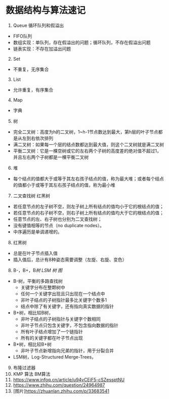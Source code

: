 # 数据结构与算法速记
1. Queue  循环队列和假溢出
- FIFO队列
- 数组实现：单队列，存在假溢出的问题；循环队列，不存在假溢出问题
- 链表实现：不存在加溢出问题
2. Set
- 不重复，无序集合
3. List
- 允许重复，有序集合
4. Map
- 字典
5. 树
- 完全二叉树：高度为h的二叉树，1~h-1节点数达到最大，第h层的叶子节点都是从左到右依次排列
- 满二叉树：如果每一个层的结点数都达到最大值，则这个二叉树就是满二叉树
- 平衡二叉树：它是一棵空树或它的左右两个子树的高度差的绝对值不超过1，并且左右两个子树都是一棵平衡二叉树
6. 堆
- 每个结点的值都大于或等于其左右孩子结点的值，称为最大堆；或者每个结点的值都小于或等于其左右孩子结点的值，称为最小堆
7. 二叉查找树 红黑树
- 若任意节点的左子树不空，则左子树上所有结点的值均小于它的根结点的值；
- 若任意节点的右子树不空，则右子树上所有结点的值均大于它的根结点的值；
- 任意节点的左、右子树也分别为二叉查找树；
- 没有键值相等的节点（no duplicate nodes）。
- 中序遍历是单调递增的。
8. 红黑树
- 总是在叶子节点插入值
- 插入值后，总计有8种姿态需要调整（左旋、右旋、变色）
8. B-，B+，B*树 LSM 树 图*
- B-树，平衡的多路查找树
    - 关键字分布在整颗树中
    - 任何一个关键字出现且只出现在一个结点中
    - 非叶子结点的子树指针最多比关键字个数多1
    - 结点中除了有关键字，还有指向真实数据的指针
- B+树，相比较B树，
    - 非叶子结点的子树指针与关键字个数相同
    - 非叶子节点只包含关键字，不包含指向数据的指针
    - 所有叶子结点增加了一个链指针
    - 所有的关键字都在叶子节点出现
- B*树，相比较B+树
    - 非叶子节点新增指向兄弟的指针，用于分裂合并
- LSM树，Log-Structured Merge-Trees，
9. 布隆过滤器
10. KMP 算法 BM算法
11. https://www.infoq.cn/article/u94vCEjF5-cSZessptNU
12. https://www.zhihu.com/question/24964987
13. [图片]https://zhuanlan.zhihu.com/p/33683541

